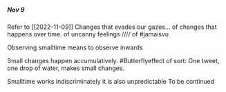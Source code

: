 ##### Nov 9
Refer to [[2022-11-09]] 
Changes that evades our gazes...
of changes that happens over time. 
of uncanny feelings //// 
of #jamaisvu

Observing smalltime means to observe inwards

Small changes happen accumulatively. #Butterflyeffect of sort: One tweet, one drop of water, makes small changes.

Smalltime works indiscriminately  it is also unpredictable 
To be continued
